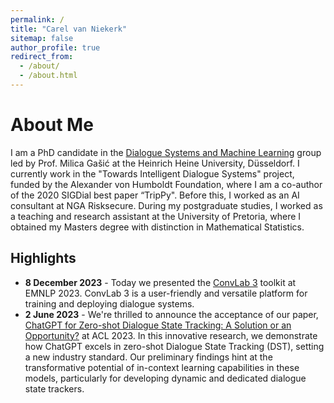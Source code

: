 ```yaml
---
permalink: /
title: "Carel van Niekerk"
sitemap: false
author_profile: true
redirect_from: 
  - /about/
  - /about.html
---
```


About Me
======
I am a PhD candidate in the [Dialogue Systems and Machine Learning](https://www.cs.hhu.de/en/research-groups/dialog-systems-and-machine-learning.html) group led by Prof. Milica Gašić at the Heinrich Heine University, Düsseldorf. I currently work in the "Towards Intelligent Dialogue Systems" project, funded by the Alexander von Humboldt Foundation, where I am a co-author of the 2020 SIGDial best paper “TripPy". Before this, I worked as an AI consultant at NGA Risksecure. During my postgraduate studies, I worked as a teaching and research assistant at the University of Pretoria, where I obtained my Masters degree with distinction in Mathematical Statistics.

Highlights
------

* **8 December 2023** - Today we presented the [ConvLab 3](https://github.com/ConvLab/ConvLab-3) toolkit at EMNLP 2023. ConvLab 3 is a user-friendly and versatile platform for training and deploying dialogue systems.
* **2 June 2023** - We're thrilled to announce the acceptance of our paper, [ChatGPT for Zero-shot Dialogue State Tracking: A Solution or an Opportunity?](https://carelvniekerk.github.io/publication/2023-chatgptdst) at ACL 2023. In this innovative research, we demonstrate how ChatGPT excels in zero-shot Dialogue State Tracking (DST), setting a new industry standard. Our preliminary findings hint at the transformative potential of in-context learning capabilities in these models, particularly for developing dynamic and dedicated dialogue state trackers.
